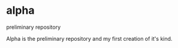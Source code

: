 # alpha
preliminary repository

Alpha is the preliminary repository and my first creation of it's kind.  
